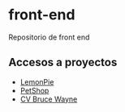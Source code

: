 # front-end
Repositorio de front end

## Accesos a proyectos
<ul>
  <li><a href="https://arieelbernal.github.io/front-end/LemonPie">LemonPie</a></li>
  <li><a href="https://arieelbernal.github.io/front-end/PetShop">PetShop</a></li>
  <li><a href="https://arieelbernal.github.io/front-end/CV-Bruce-Wayne">CV Bruce Wayne</a></li>
</ul>

